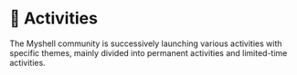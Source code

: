 # 🎉 Activities

The Myshell community is successively launching various activities with specific themes, mainly divided into permanent activities and limited-time activities.